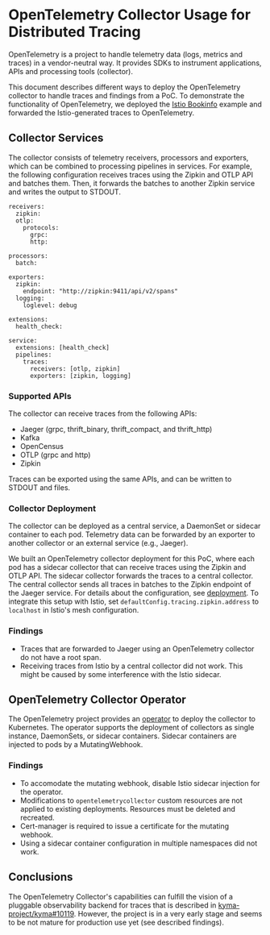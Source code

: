 # OpenTelemetry Collector Usage for Distributed Tracing

OpenTelemetry is a project to handle telemetry data (logs, metrics and traces) in a vendor-neutral way. It provides SDKs to instrument applications, APIs and processing tools (collector).

This document describes different ways to deploy the OpenTelemetry collector to handle traces and findings from a PoC. To demonstrate the functionality of OpenTelemetry, we deployed the [Istio Bookinfo](https://istio.io/latest/docs/examples/bookinfo/) example and forwarded the Istio-generated traces to OpenTelemetry.

## Collector Services

The collector consists of telemetry receivers, processors and exporters, which can be combined to processing pipelines in services. For example, the following configuration receives traces using the Zipkin and OTLP API and batches them. Then, it forwards the batches to another Zipkin service and writes the output to STDOUT.

```
receivers:
  zipkin:
  otlp:
    protocols:
      grpc:
      http:

processors:
  batch:

exporters:
  zipkin:
    endpoint: "http://zipkin:9411/api/v2/spans"
  logging:
    loglevel: debug

extensions:
  health_check:

service:
  extensions: [health_check]
  pipelines:
    traces:
      receivers: [otlp, zipkin]
      exporters: [zipkin, logging]
```

### Supported APIs

The collector can receive traces from the following APIs:

* Jaeger (grpc, thrift_binary, thrift_compact, and thrift_http)
* Kafka
* OpenCensus
* OTLP (grpc and http)
* Zipkin

Traces can be exported using the same APIs, and can be written to STDOUT and files.

### Collector Deployment

The collector can be deployed as a central service, a DaemonSet or sidecar container to each pod. Telemetry data can be forwarded by an exporter to another collector or an external service (e.g., Jaeger).

We built an OpenTelemetry collector deployment for this PoC, where each pod has a sidecar collector that can receive traces using the Zipkin and OTLP API. The sidecar collector forwards the traces to a central collector. The central collector sends all traces in batches to the Zipkin endpoint of the Jaeger service.
For details about the configuration, see [deployment](deployment/). To integrate this setup with Istio, set `defaultConfig.tracing.zipkin.address` to `localhost` in Istio's mesh configuration.

### Findings

* Traces that are forwarded to Jaeger using an OpenTelemetry collector do not have a root span.
* Receiving traces from Istio by a central collector did not work. This might be caused by some interference with the Istio sidecar.

## OpenTelemetry Collector Operator

The OpenTelemetry project provides an [operator](https://github.com/open-telemetry/opentelemetry-operator) to deploy the collector to Kubernetes. The operator supports the deployment of collectors as single instance, DaemonSets, or sidecar containers. Sidecar containers are injected to pods by a MutatingWebhook.

### Findings

* To accomodate the mutating webhook, disable Istio sidecar injection for the operator.
* Modifications to `opentelemetrycollector` custom resources are not applied to existing deployments. Resources must be deleted and recreated.
* Cert-manager is required to issue a certificate for the mutating webhook.
* Using a sidecar container configuration in multiple namespaces did not work.

## Conclusions

The OpenTelemetry Collector's capabilities can fulfill the vision of a pluggable observability backend for traces that is described in [kyma-project/kyma#10119](https://github.com/kyma-project/kyma/issues/10119). However, the project is in a very early stage and seems to be not mature for production use yet (see described findings).
